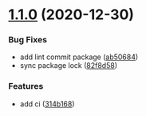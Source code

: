 # [1.1.0](https://github.com/telarpress/telar-mongo-js/compare/v1.0.2...v1.1.0) (2020-12-30)


### Bug Fixes

* add lint commit package ([ab50684](https://github.com/telarpress/telar-mongo-js/commit/ab506844e6c3a3b74df9c33f35fab192e1a5254d))
* sync package lock ([82f8d58](https://github.com/telarpress/telar-mongo-js/commit/82f8d588f791895a025506765296250b6d92c12e))


### Features

* add ci ([314b168](https://github.com/telarpress/telar-mongo-js/commit/314b1684e729e2cc177665d945f25117a80b83c6))
